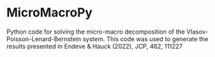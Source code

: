 # MicroMacroPy
Python code for solving the micro-macro decomposition of the Vlasov-Poisson-Lenard-Bernstein system. This code was used to generate the results presented in Endeve &amp; Hauck (2022), JCP, 462, 111227
